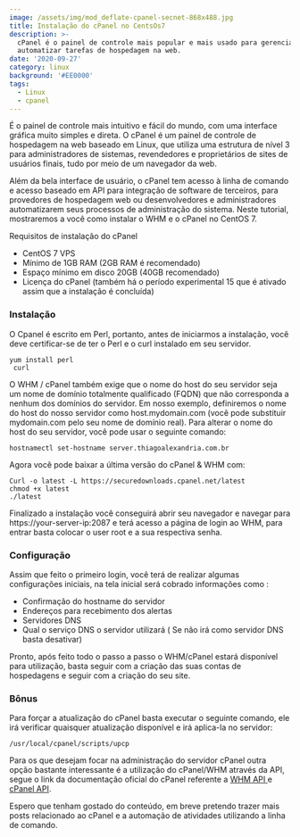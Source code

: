 ```yaml
---
image: /assets/img/mod_deflate-cpanel-secnet-868x488.jpg
title: Instalação do cPanel no CentsOs7
description: >-
  cPanel é o painel de controle mais popular e mais usado para gerenciar e
  automatizar tarefas de hospedagem na web.
date: '2020-09-27'
category: linux
background: '#EE0000'
tags:
  - Linux
  - cpanel
---
```

É o painel de controle mais intuitivo e fácil do mundo, com uma interface gráfica muito simples e direta. O cPanel é um painel de controle de hospedagem na web baseado em Linux, que utiliza uma estrutura de nível 3 para administradores de sistemas, revendedores e proprietários de sites de usuários finais, tudo por meio de um navegador da web. 

Além da bela interface de usuário, o cPanel tem acesso à linha de comando e acesso baseado em API para integração de software de terceiros, para provedores de hospedagem web ou desenvolvedores e administradores automatizarem seus processos de administração do sistema. Neste tutorial, mostraremos a você como instalar o WHM e o cPanel no CentOS 7.

Requisitos de instalação do cPanel

* CentOS 7 VPS
* Mínimo de 1GB RAM (2GB RAM é recomendado)
* Espaço mínimo em disco 20GB (40GB recomendado)
* Licença do cPanel (também há o período experimental 15 que é ativado assim que a instalação é concluída)

### Instalação

O Cpanel é escrito em Perl, portanto, antes de iniciarmos a instalação, você deve certificar-se de ter o Perl e o curl instalado em seu servidor.

```
yum install perl
 curl
```

O WHM / cPanel também exige que o nome do host do seu servidor seja um nome de domínio totalmente qualificado (FQDN) que não corresponda a nenhum dos domínios do servidor. Em nosso exemplo, definiremos o nome do host do nosso servidor como host.mydomain.com (você pode substituir mydomain.com pelo seu nome de domínio real). Para alterar o nome do host do seu servidor, você pode usar o seguinte comando:

```
hostnamectl set-hostname server.thiagoalexandria.com.br
```

Agora você pode baixar a última versão do cPanel & WHM com:

```
Curl -o latest -L https://securedownloads.cpanel.net/latest
chmod +x latest
./latest
```

Finalizado a instalação você conseguirá abrir seu navegador e navegar para https://your-server-ip:2087 e terá acesso a página de login ao WHM, para entrar basta colocar o user root e a sua respectiva senha.

### Configuração

Assim que feito o primeiro login, você terá de realizar algumas configurações iniciais, na tela inicial será cobrado informações como :

* Confirmação do hostname do servidor
* Endereços para recebimento dos alertas
* Servidores DNS
* Qual o serviço DNS o servidor utilizará ( Se não irá como servidor DNS basta desativar)

Pronto, após feito todo o passo a passo o WHM/cPanel estará disponível para utilização, basta seguir com a criação das suas contas de hospedagens e seguir com a criação do seu site. 

### Bônus

Para forçar a atualização do cPanel basta executar o seguinte comando, ele irá verificar quaisquer atualização disponível e irá aplica-la no servidor:

```
/usr/local/cpanel/scripts/upcp
```

Para os que desejam focar na administração do servidor cPanel outra opção bastante interessante é a utilização do cPanel/WHM através da API, segue o link da documentação oficial do cPanel referente a [WHM API ](https://documentation.cpanel.net/display/DD/Guide+to+WHM+API+1)e [cPanel API](https://documentation.cpanel.net/display/DD/Guide+to+cPanel+API+2).

Espero que tenham gostado do conteúdo, em breve pretendo trazer mais posts relacionado ao cPanel e a automação de atividades utilizando a linha de comando.
